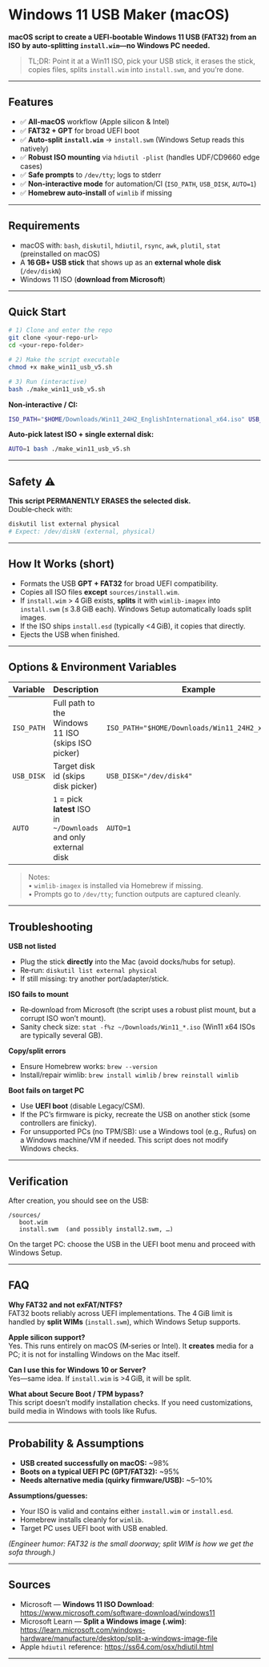 # Windows 11 USB Maker (macOS)

**macOS script to create a UEFI‑bootable Windows 11 USB (FAT32) from an ISO by auto‑splitting `install.wim`—no Windows PC needed.**

> TL;DR: Point it at a Win11 ISO, pick your USB stick, it erases the stick, copies files, splits `install.wim` into `install.swm`, and you’re done.

---

## Features
- ✅ **All‑macOS** workflow (Apple silicon & Intel)
- ✅ **FAT32 + GPT** for broad UEFI boot
- ✅ **Auto‑split `install.wim`** → `install.swm` (Windows Setup reads this natively)
- ✅ **Robust ISO mounting** via `hdiutil -plist` (handles UDF/CD9660 edge cases)
- ✅ **Safe prompts** to `/dev/tty`; logs to stderr
- ✅ **Non‑interactive mode** for automation/CI (`ISO_PATH`, `USB_DISK`, `AUTO=1`)
- ✅ **Homebrew auto‑install** of `wimlib` if missing

---

## Requirements
- macOS with: `bash`, `diskutil`, `hdiutil`, `rsync`, `awk`, `plutil`, `stat` (preinstalled on macOS)
- A **16 GB+ USB stick** that shows up as an **external whole disk** (`/dev/diskN`)
- Windows 11 ISO (**download from Microsoft**)

---

## Quick Start

```bash
# 1) Clone and enter the repo
git clone <your-repo-url>
cd <your-repo-folder>

# 2) Make the script executable
chmod +x make_win11_usb_v5.sh

# 3) Run (interactive)
bash ./make_win11_usb_v5.sh
```

**Non‑interactive / CI:**
```bash
ISO_PATH="$HOME/Downloads/Win11_24H2_EnglishInternational_x64.iso" USB_DISK="/dev/disk4" bash ./make_win11_usb_v5.sh
```

**Auto‑pick latest ISO + single external disk:**
```bash
AUTO=1 bash ./make_win11_usb_v5.sh
```

---

## Safety ⚠️

**This script PERMANENTLY ERASES the selected disk.**  
Double‑check with:

```bash
diskutil list external physical
# Expect: /dev/diskN (external, physical)
```

---

## How It Works (short)
- Formats the USB **GPT + FAT32** for broad UEFI compatibility.
- Copies all ISO files **except** `sources/install.wim`.
- If `install.wim` > 4 GiB exists, **splits** it with `wimlib-imagex` into `install.swm` (≤ 3.8 GiB each). Windows Setup automatically loads split images.
- If the ISO ships `install.esd` (typically <4 GiB), it copies that directly.
- Ejects the USB when finished.

---

## Options & Environment Variables

| Variable     | Description                                                       | Example                                                |
|--------------|-------------------------------------------------------------------|--------------------------------------------------------|
| `ISO_PATH`   | Full path to the Windows 11 ISO (skips ISO picker)                | `ISO_PATH="$HOME/Downloads/Win11_24H2_x64.iso"`        |
| `USB_DISK`   | Target disk id (skips disk picker)                                | `USB_DISK="/dev/disk4"`                                |
| `AUTO`       | `1` = pick **latest** ISO in `~/Downloads` and only external disk | `AUTO=1`                                               |

> Notes:  
> • `wimlib-imagex` is installed via Homebrew if missing.  
> • Prompts go to `/dev/tty`; function outputs are captured cleanly.

---

## Troubleshooting

**USB not listed**  
- Plug the stick **directly** into the Mac (avoid docks/hubs for setup).  
- Re‑run: `diskutil list external physical`  
- If still missing: try another port/adapter/stick.

**ISO fails to mount**  
- Re‑download from Microsoft (the script uses a robust plist mount, but a corrupt ISO won’t mount).  
- Sanity check size: `stat -f%z ~/Downloads/Win11_*.iso` (Win11 x64 ISOs are typically several GB).

**Copy/split errors**  
- Ensure Homebrew works: `brew --version`  
- Install/repair wimlib: `brew install wimlib` / `brew reinstall wimlib`

**Boot fails on target PC**  
- Use **UEFI boot** (disable Legacy/CSM).  
- If the PC’s firmware is picky, recreate the USB on another stick (some controllers are finicky).  
- For unsupported PCs (no TPM/SB): use a Windows tool (e.g., Rufus) on a Windows machine/VM if needed. This script does not modify Windows checks.

---

## Verification

After creation, you should see on the USB:
```
/sources/
   boot.wim
   install.swm  (and possibly install2.swm, …)
```
On the target PC: choose the USB in the UEFI boot menu and proceed with Windows Setup.

---

## FAQ

**Why FAT32 and not exFAT/NTFS?**  
FAT32 boots reliably across UEFI implementations. The 4 GiB limit is handled by **split WIMs** (`install.swm`), which Windows Setup supports.

**Apple silicon support?**  
Yes. This runs entirely on macOS (M‑series or Intel). It **creates** media for a PC; it is not for installing Windows on the Mac itself.

**Can I use this for Windows 10 or Server?**  
Yes—same idea. If `install.wim` is >4 GiB, it will be split.

**What about Secure Boot / TPM bypass?**  
This script doesn’t modify installation checks. If you need customizations, build media in Windows with tools like Rufus.

---

## Probability & Assumptions

- **USB created successfully on macOS:** ~98%  
- **Boots on a typical UEFI PC (GPT/FAT32):** ~95%  
- **Needs alternative media (quirky firmware/USB):** ~5–10%

**Assumptions/guesses:**  
- Your ISO is valid and contains either `install.wim` or `install.esd`.  
- Homebrew installs cleanly for `wimlib`.  
- Target PC uses UEFI boot with USB enabled.

*(Engineer humor: FAT32 is the small doorway; split WIM is how we get the sofa through.)*

---

## Sources
- Microsoft — **Windows 11 ISO Download**: https://www.microsoft.com/software-download/windows11  
- Microsoft Learn — **Split a Windows image (.wim)**: https://learn.microsoft.com/windows-hardware/manufacture/desktop/split-a-windows-image-file  
- Apple `hdiutil` reference: https://ss64.com/osx/hdiutil.html

---
